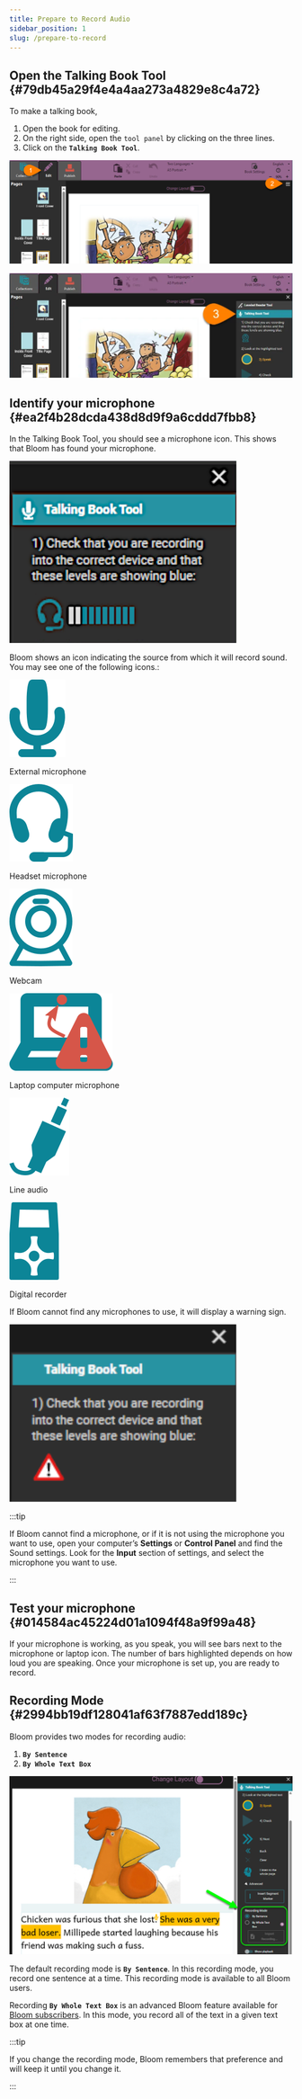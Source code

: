 ```yaml
---
title: Prepare to Record Audio
sidebar_position: 1
slug: /prepare-to-record
---
```




## Open the Talking Book Tool {#79db45a29f4e4a4aa273a4829e8c4a72}


To make a talking book, 

1. Open the book for editing.
2. On the right side, open the `tool panel` by clicking on the three lines.
3. Click on the **`Talking Book Tool`**.

![](./prepare-to-record.69fc5f04-6e3c-4e52-b60a-ac6a097fba23.png)


![](./prepare-to-record.babac6d9-7e50-495c-adc0-2bb14832db5a.png)


## Identify your microphone {#ea2f4b28dcda438d8d9f9a6cddd7fbb8}


In the Talking Book Tool, you should see a microphone icon. This shows that Bloom has found your microphone. 


![](./prepare-to-record.23b9c2e6-f6d7-4bd2-8a5b-daac7a10b6e6.png)


Bloom shows an icon indicating the source from which it will record sound. You may see one of the following icons.: 


<div class='notion-row'>
<div class='notion-column' style={{width: 'calc((100% - (min(32px, 4vw) * 2)) * 0.3333333333333333)'}}>


![](./prepare-to-record.a73dcac0-21bb-4269-9dac-d25f8933ebeb.png)



External microphone


</div><div className='notion-spacer'></div>

<div class='notion-column' style={{width: 'calc((100% - (min(32px, 4vw) * 2)) * 0.3333333333333333)'}}>


![](./prepare-to-record.65b96f03-ea55-4126-abb4-58ab154e4ec1.png)



Headset microphone


</div><div className='notion-spacer'></div>

<div class='notion-column' style={{width: 'calc((100% - (min(32px, 4vw) * 2)) * 0.3333333333333333)'}}>


![](./prepare-to-record.fe6006e1-caae-4ad1-9288-557c6564aed7.png)



Webcam


</div><div className='notion-spacer'></div>
</div>


<div class='notion-row'>
<div class='notion-column' style={{width: 'calc((100% - (min(32px, 4vw) * 2)) * 0.3333333333333333)'}}>


![](./prepare-to-record.02d579c9-abfa-4530-b376-66074352b5ad.png)



Laptop computer microphone


</div><div className='notion-spacer'></div>

<div class='notion-column' style={{width: 'calc((100% - (min(32px, 4vw) * 2)) * 0.3333333333333333)'}}>


![](./prepare-to-record.4f91ceee-7cf0-4990-aa15-90e24f0e8d76.png)



Line audio


</div><div className='notion-spacer'></div>

<div class='notion-column' style={{width: 'calc((100% - (min(32px, 4vw) * 2)) * 0.3333333333333333)'}}>


![](./prepare-to-record.4e447721-809f-44c6-a1f2-9a215494eeaa.png)



Digital recorder


</div><div className='notion-spacer'></div>
</div>


If Bloom cannot find any microphones to use, it will display a warning sign. 


![](./prepare-to-record.bdc6f196-1633-4501-81bc-5728fa7b68d6.png)


:::tip

If Bloom cannot find a microphone, or if it is not using the microphone you want to use, open your computer’s **Settings** or **Control Panel** and find the Sound settings. Look for the **Input** section of settings, and select the microphone you want to use. 

:::




## Test your microphone {#014584ac45224d01a1094f48a9f99a48}


If your microphone is working, as you speak, you will see bars next to the microphone or laptop icon. The number of bars highlighted depends on how loud you are speaking. Once your microphone is set up, you are ready to record. 


## Recording Mode {#2994bb19df128041af63f7887edd189c}


Bloom provides two modes for recording audio:

1. **`By Sentence`**
2. **`By Whole Text Box`**

![](./prepare-to-record.2994bb19-df12-8020-b89d-f5c68a27f780.png)


The default recording mode is **`By Sentence`**. In this recording mode, you record one sentence at a time. This recording mode is available to all Bloom users.


Recording **`By Whole Text Box`** is an advanced Bloom feature available for [Bloom subscribers](/about-bloom-subscriptions). In this mode, you record all of the text in a given text box at one time.


:::tip

If you change the recording mode, Bloom remembers that preference and will keep it until you change it.

:::



